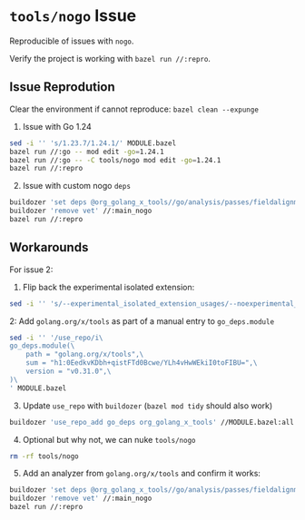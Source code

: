# `tools/nogo` Issue

Reproducible of issues with `nogo`.

Verify the project is working with `bazel run //:repro`.

## Issue Reprodution

Clear the environment if cannot reproduce: `bazel clean --expunge`

1. Issue with Go 1.24

```sh
sed -i '' 's/1.23.7/1.24.1/' MODULE.bazel
bazel run //:go -- mod edit -go=1.24.1
bazel run //:go -- -C tools/nogo mod edit -go=1.24.1
bazel run //:repro
```

2. Issue with custom nogo `deps`

```sh
buildozer 'set deps @org_golang_x_tools//go/analysis/passes/fieldalignment' //:main_nogo
buildozer 'remove vet' //:main_nogo
bazel run //:repro
```

## Workarounds

For issue 2:

1. Flip back the experimental isolated extension:

```sh
sed -i '' 's/--experimental_isolated_extension_usages/--noexperimental_isolated_extension_usages/' .bazelrc
```

2: Add `golang.org/x/tools` as part of a manual entry to `go_deps.module`

```sh
sed -i '' '/use_repo/i\
go_deps.module(\
    path = "golang.org/x/tools",\
    sum = "h1:0EedkvKDbh+qistFTd0Bcwe/YLh4vHwWEkiI0toFIBU=",\
    version = "v0.31.0",\
)\
' MODULE.bazel
```

3. Update `use_repo` with `buildozer` (`bazel mod tidy` should also work)

```sh
buildozer 'use_repo_add go_deps org_golang_x_tools' //MODULE.bazel:all
```

4. Optional but why not, we can nuke `tools/nogo`

```sh
rm -rf tools/nogo
```

5. Add an analyzer from `golang.org/x/tools` and confirm it works:

```sh
buildozer 'set deps @org_golang_x_tools//go/analysis/passes/fieldalignment' //:main_nogo
buildozer 'remove vet' //:main_nogo
bazel run //:repro
```
